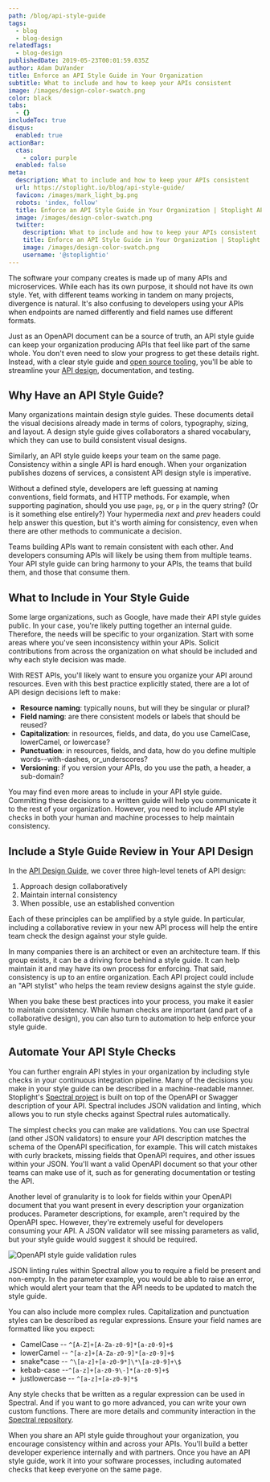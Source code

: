 ```yaml
---
path: /blog/api-style-guide
tags:
  - blog
  - blog-design
relatedTags:
  - blog-design
publishedDate: 2019-05-23T00:01:59.035Z
author: Adam DuVander
title: Enforce an API Style Guide in Your Organization
subtitle: What to include and how to keep your APIs consistent
image: /images/design-color-swatch.png
color: black
tabs:
  - {}
includeToc: true
disqus:
  enabled: true
actionBar:
  ctas:
    - color: purple
  enabled: false
meta:
  description: What to include and how to keep your APIs consistent
  url: https://stoplight.io/blog/api-style-guide/
  favicon: /images/mark_light_bg.png
  robots: 'index, follow'
  title: Enforce an API Style Guide in Your Organization | Stoplight API Intersection
  image: /images/design-color-swatch.png
  twitter:
    description: What to include and how to keep your APIs consistent
    title: Enforce an API Style Guide in Your Organization | Stoplight API Intersection
    image: /images/design-color-swatch.png
    username: '@stoplightio'
---
```


The software your company creates is made up of many APIs and microservices. While each has its own purpose, it should not have its own style. Yet, with different teams working in tandem on many projects, divergence is natural. It's also confusing to developers using your APIs when endpoints are named differently and field names use different formats.

Just as an OpenAPI document can be a source of truth, an API style guide can keep your organization producing APIs that feel like part of the same whole. You don't even need to slow your progress to get these details right. Instead, with a clear style guide and [open source tooling](https://stoplight.io/blog/introducing-spectral/), you'll be able to streamline your [API design](https://stoplight.io/design/), documentation, and testing.

## Why Have an API Style Guide?

Many organizations maintain design style guides. These documents detail the visual decisions already made in terms of colors, typography, sizing, and layout. A design style guide gives collaborators a shared vocabulary, which they can use to build consistent visual designs.

Similarly, an API style guide keeps your team on the same page. Consistency within a single API is hard enough. When your organization publishes dozens of services, a consistent API design style is imperative.

Without a defined style, developers are left guessing at naming conventions, field formats, and HTTP methods. For example, when supporting pagination, should you use `page`, `pg`, or `p` in the query string? (Or is it something else entirely?) Your hypermedia _next_ and _prev_ headers could help answer this question, but it's worth aiming for consistency, even when there are other methods to communicate a decision.

Teams building APIs want to remain consistent with each other. And developers consuming APIs will likely be using them from multiple teams. Your API style guide can bring harmony to your APIs, the teams that build them, and those that consume them.

## What to Include in Your Style Guide

Some large organizations, such as Google, have made their API style guides public. In your case, you're likely putting together an internal guide. Therefore, the needs will be specific to your organization. Start with some areas where you've seen inconsistency within your APIs. Solicit contributions from across the organization on what should be included and why each style decision was made.

With REST APIs, you'll likely want to ensure you organize your API around resources. Even with this best practice explicitly stated, there are a lot of API design decisions left to make:

- **Resource naming**: typically nouns, but will they be singular or plural?
- **Field naming**: are there consistent models or labels that should be reused?
- **Capitalization**: in resources, fields, and data, do you use CamelCase, lowerCamel, or lowercase?
- **Punctuation**: in resources, fields, and data, how do you define multiple words--with-dashes, or_underscores?
- **Versioning**: if you version your APIs, do you use the path, a header, a sub-domain?

You may find even more areas to include in your API style guide. Committing these decisions to a written guide will help you communicate it to the rest of your organization. However, you need to include API style checks in both your human and machine processes to help maintain consistency.

## Include a Style Guide Review in Your API Design

In the [API Design Guide](https://stoplight.io/api-design-guide/basics/), we cover three high-level tenets of API design:

1. Approach design collaboratively
2. Maintain internal consistency
3. When possible, use an established convention

Each of these principles can be amplified by a style guide. In particular, including a collaborative review in your new API process will help the entire team check the design against your style guide.

In many companies there is an architect or even an architecture team. If this group exists, it can be a driving force behind a style guide. It can help maintain it and may have its own process for enforcing. That said, consistency is up to an entire organization. Each API project could include an "API stylist" who helps the team review designs against the style guide.

When you bake these best practices into your process, you make it easier to maintain consistency. While human checks are important (and part of a collaborative design), you can also turn to automation to help enforce your style guide.

## Automate Your API Style Checks

You can further engrain API styles in your organization by including style checks in your continuous integration pipeline. Many of the decisions you make in your style guide can be described in a machine-readable manner. Stoplight's [Spectral project](https://stoplight.io/blog/introducing-spectral/) is built on top of the OpenAPI or Swagger description of your API. Spectral includes JSON validation and linting, which allows you to run style checks against Spectral rules automatically.

The simplest checks you can make are validations. You can use Spectral (and other JSON validators) to ensure your API description matches the schema of the OpenAPI specification, for example. This will catch mistakes with curly brackets, missing fields that OpenAPI requires, and other issues within your JSON. You'll want a valid OpenAPI document so that your other teams can make use of it, such as for generating documentation or testing the API.

Another level of granularity is to look for fields within your OpenAPI document that you want present in every description your organization produces. Parameter descriptions, for example, aren't required by the OpenAPI spec. However, they're extremely useful for developers consuming your API. A JSON validator will see missing parameters as valid, but your style guide would suggest it should be required.

![OpenAPI style guide validation rules](/images/style-validation-rules.png)

JSON linting rules within Spectral allow you to require a field be present and non-empty. In the parameter example, you would be able to raise an error, which would alert your team that the API needs to be updated to match the style guide.

You can also include more complex rules. Capitalization and punctuation styles can be described as regular expressions. Ensure your field names are formatted like you expect:

- CamelCase -- `^[A-Z]+[A-Za-z0-9]*[a-z0-9]+$`
- lowerCamel -- `^[a-z]+[A-Za-z0-9]*[a-z0-9]+$`
- snake*case -- `^\[a-z]+[a-z0-9*]\*\[a-z0-9]+\$`
- kebab-case --`^[a-z]+[a-z0-9\-]*[a-z0-9]+$`
- justlowercase -- `^[a-z]+[a-z0-9]*$`

Any style checks that be written as a regular expression can be used in Spectral. And if you want to go more advanced, you can write your own custom functions. There are more details and community interaction in the [Spectral repository](https://github.com/stoplightio/spectral/).

When you share an API style guide throughout your organization, you encourage consistency within and across your APIs. You'll build a better developer experience internally and with partners. Once you have an API style guide, work it into your software processes, including automated checks that keep everyone on the same page.
